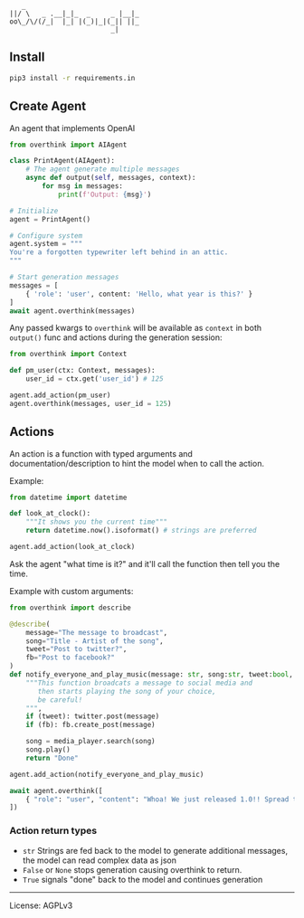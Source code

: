 ```
   _
||/ \   _ .__|_|_  _     _ |__|_
oo\_/\/(/_|  |_| |(_)|_|(_|| ||_
                         _|
```

## Install

```bash
pip3 install -r requirements.in
```

## Create Agent

An agent that implements OpenAI

```python
from overthink import AIAgent

class PrintAgent(AIAgent):
    # The agent generate multiple messages
    async def output(self, messages, context):
        for msg in messages:
            print(f'Output: {msg}')

# Initialize
agent = PrintAgent()

# Configure system
agent.system = """
You're a forgotten typewriter left behind in an attic.
"""

# Start generation messages
messages = [
    { 'role': 'user', content: 'Hello, what year is this?' }
]
await agent.overthink(messages)
```

Any passed kwargs to `overthink` will be available as `context` in both `output()` func
and actions during the generation session:

```python
from overthink import Context

def pm_user(ctx: Context, messages):
    user_id = ctx.get('user_id') # 125

agent.add_action(pm_user)
agent.overthink(messages, user_id = 125)
```

## Actions

An action is a function with typed arguments and documentation/description
to hint the model when to call the action.

Example:

```python
from datetime import datetime

def look_at_clock():
    """It shows you the current time"""
    return datetime.now().isoformat() # strings are preferred

agent.add_action(look_at_clock)
```
Ask the agent "what time is it?" and it'll call the function then tell you the time.

Example with custom arguments:

```python
from overthink import describe

@describe(
    message="The message to broadcast",
    song="Title - Artist of the song",
    tweet="Post to twitter?",
    fb="Post to facebook?"
)
def notify_everyone_and_play_music(message: str, song:str, tweet:bool, fb:bool):
    """This function broadcats a message to social media and
       then starts playing the song of your choice,
       be careful!
    """,
    if (tweet): twitter.post(message)
    if (fb): fb.create_post(message)

    song = media_player.search(song)
    song.play()
    return "Done"

agent.add_action(notify_everyone_and_play_music)

await agent.overthink([
    { "role": "user", "content": "Whoa! We just released 1.0!! Spread the word and put on an appropriate tune! :party:" }
])
```

### Action return types

- `str` Strings are fed back to the model to generate additional messages, the model can read complex data as json
- `False` or `None` stops generation causing overthink to return.
- `True` signals "done" back to the model and continues generation

---

License: AGPLv3

